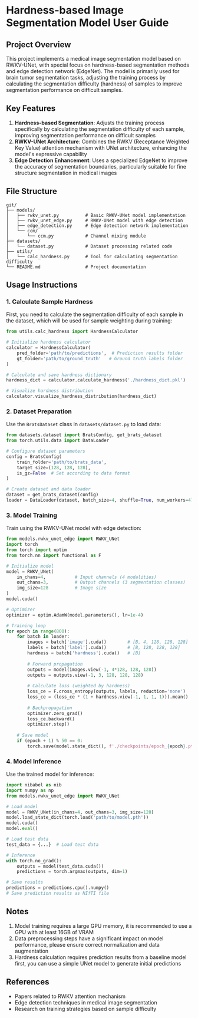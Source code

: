 # Hardness-based Image Segmentation Model User Guide

## Project Overview

This project implements a medical image segmentation model based on RWKV-UNet, with special focus on hardness-based segmentation methods and edge detection network (EdgeNet). The model is primarily used for brain tumor segmentation tasks, adjusting the training process by calculating the segmentation difficulty (hardness) of samples to improve segmentation performance on difficult samples.

## Key Features

1. **Hardness-based Segmentation**: Adjusts the training process specifically by calculating the segmentation difficulty of each sample, improving segmentation performance on difficult samples
2. **RWKV-UNet Architecture**: Combines the RWKV (Receptance Weighted Key Value) attention mechanism with UNet architecture, enhancing the model's expressive capability
3. **Edge Detection Enhancement**: Uses a specialized EdgeNet to improve the accuracy of segmentation boundaries, particularly suitable for fine structure segmentation in medical images

## File Structure

```
git/
├── models/
│   ├── rwkv_unet.py          # Basic RWKV-UNet model implementation
│   ├── rwkv_unet_edge.py     # RWKV-UNet model with edge detection
│   ├── edge_detection.py     # Edge detection network implementation
│   └── ccm/
│       └── ccm.py            # Channel mixing module
├── datasets/
│   └── dataset.py            # Dataset processing related code
├── utils/
│   └── calc_hardness.py      # Tool for calculating segmentation difficulty
└── README.md                 # Project documentation
```

## Usage Instructions

### 1. Calculate Sample Hardness

First, you need to calculate the segmentation difficulty of each sample in the dataset, which will be used for sample weighting during training:

```python
from utils.calc_hardness import HardnessCalculator

# Initialize hardness calculator
calculator = HardnessCalculator(
    pred_folder='path/to/predictions',  # Prediction results folder
    gt_folder='path/to/ground_truth'   # Ground truth labels folder
)

# Calculate and save hardness dictionary
hardness_dict = calculator.calculate_hardness('./hardness_dict.pkl')

# Visualize hardness distribution
calculator.visualize_hardness_distribution(hardness_dict)
```

### 2. Dataset Preparation

Use the `BratsDataset` class in `datasets/dataset.py` to load data:

```python
from datasets.dataset import BratsConfig, get_brats_dataset
from torch.utils.data import DataLoader

# Configure dataset parameters
config = BratsConfig(
    train_folder='path/to/brats_data',
    target_size=(128, 128, 128),
    is_gz=False  # Set according to data format
)

# Create dataset and data loader
dataset = get_brats_dataset(config)
loader = DataLoader(dataset, batch_size=4, shuffle=True, num_workers=4)
```

### 3. Model Training

Train using the RWKV-UNet model with edge detection:

```python
from models.rwkv_unet_edge import RWKV_UNet
import torch
from torch import optim
from torch.nn import functional as F

# Initialize model
model = RWKV_UNet(
    in_chans=4,           # Input channels (4 modalities)
    out_chans=3,          # Output channels (3 segmentation classes)
    img_size=128          # Image size
)
model.cuda()

# Optimizer
optimizer = optim.AdamW(model.parameters(), lr=1e-4)

# Training loop
for epoch in range(800):
    for batch in loader:
        images = batch['image'].cuda()        # [B, 4, 128, 128, 128]
        labels = batch['label'].cuda()        # [B, 128, 128, 128]
        hardness = batch['hardness'].cuda()   # [B]
        
        # Forward propagation
        outputs = model(images.view(-1, 4*128, 128, 128))
        outputs = outputs.view(-1, 3, 128, 128, 128)
        
        # Calculate loss (weighted by hardness)
        loss_ce = F.cross_entropy(outputs, labels, reduction='none')
        loss_ce = (loss_ce * (1 + hardness.view(-1, 1, 1, 1))).mean()
        
        # Backpropagation
        optimizer.zero_grad()
        loss_ce.backward()
        optimizer.step()
        
    # Save model
    if (epoch + 1) % 50 == 0:
        torch.save(model.state_dict(), f'./checkpoints/epoch_{epoch}.pth')
```

### 4. Model Inference

Use the trained model for inference:

```python
import nibabel as nib
import numpy as np
from models.rwkv_unet_edge import RWKV_UNet

# Load model
model = RWKV_UNet(in_chans=4, out_chans=3, img_size=128)
model.load_state_dict(torch.load('path/to/model.pth'))
model.cuda()
model.eval()

# Load test data
test_data = {...}  # Load test data

# Inference
with torch.no_grad():
    outputs = model(test_data.cuda())
    predictions = torch.argmax(outputs, dim=1)

# Save results
predictions = predictions.cpu().numpy()
# Save prediction results as NIfTI file
```

## Notes

1. Model training requires a large GPU memory, it is recommended to use a GPU with at least 16GB of VRAM
2. Data preprocessing steps have a significant impact on model performance, please ensure correct normalization and data augmentation
3. Hardness calculation requires prediction results from a baseline model first, you can use a simple UNet model to generate initial predictions

## References

- Papers related to RWKV attention mechanism
- Edge detection techniques in medical image segmentation
- Research on training strategies based on sample difficulty